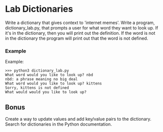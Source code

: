 # Lab Dictionaries

Write a dictionary that gives context to 'internet memes'.  Write a program, dictionary_lab.py, that prompts a user for what word they want to look up. If it's in the dictionary, then you will print out the definition. If the word is not in the dictionary the program will print out that the word is not defined. 
	
### Example
Example: 

```
>>> python3 dictionary_lab.py
What word would you like to look up? nbd
nbd: a phrase meaning no big deal
What word would you like to look up? kittens
Sorry, kittens is not defined
What would would you like to look up? 
```

## Bonus
Create a way to update values and add key/value pairs to the dictionary. Search for dictionaries in the Python documentation. 
